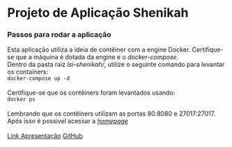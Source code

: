 # Projeto de Aplicação Shenikah
### Passos para rodar a aplicação

  Esta aplicação utiliza a ideia de contêiner com a engine Docker. Certifique-se que a máquina é dotada da engine e o _docker-compose_.
  <br>Dentro da pasta raiz _lsi-shenikah/_, utilize o seguinte comando para levantar os containers:<br>
  ```docker-compose up -d```<br><br>
  Certifique-se que os contêiners foram levantados usando:<br>
  ```docker ps```<br><br>
  Lembrando que os contêiners utilizam as portas 80:8080 e 27017:27017.<br> Após isso é possivel acessar a [_homepage_](http://localhost:80)
  <br><br>
  [Link Apresentação](https://youtu.be/4jfCnqPYvi4)
  [GitHub](https://github.com/ezequielmapel/lsi-shenikah/)
